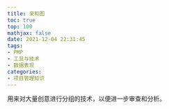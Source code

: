 ```yaml
---
title: 亲和图
toc: true
top: 100
mathjax: false
date: 2021-12-04 22:31:45
tags:
- PMP
- 工具与技术
- 数据表现
categories:
- 项目管理知识
---
```

用来对大量创意进行分组的技术，以便进一步审查和分析。
